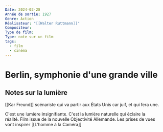 ```yaml
---
Date: 2024-02-28
Année de sortie: 1927
Genre: Action
Réalisateur: "[[Walter Ruttmann]]"
Compositeur: 
Type de film: 
Type: note sur un film
tags:
  - film
  - cinéma
---
```

# Berlin, symphonie d'une grande ville
## Notes sur la lumière 


[[Kar Freund]] scénariste qui va partir aux États Unis car juif, et qui fera une. 

C'est une lumière insignifiante. C'est la lumière naturelle qui éclaire la réalité. 
Film issue de la nouvelle Objectivité Allemande. 
Les prises de vues vont inspirer [[L'homme à la Caméra]] 